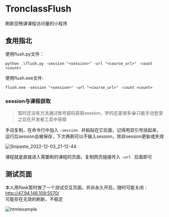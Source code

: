 # TronclassFlush
刷欧亚畅课课程访问量的小程序

## 食用指北
使用flush.py文件：
```shell
python .\flush.py -session "<session>" -url "<course_url>" -count <count>
```
使用flush.exe文件:
```shell
flush.exe -session "<session>" -url "<course_url>" -count <count>
```

### session与课程获取

> 暂时还没有方法通过账号密码获取session，学的还差很多😭只能手动登录之后在开发者工具中获取  

手动复制，在命令行中加入 `-session ` 并粘贴在它后面，记得用双引号括起来，运行后session会被保存，下次再刷可以不输入session，除非session更新或失效

![Snipaste_2022-12-03_21-12-44](https://user-images.githubusercontent.com/96933655/206089872-be2446d1-f1c5-419b-9491-1afca5f626de.png)


课程就是直接进入需要刷的课程的页面，复制网页链接传入 `-url ` 后面即可

## 测试页面
本人用flask暂时做了一个测试交互页面，并非永久开启，随时可能关闭：
http://47.94.146.109:5570/  
可能存在无效的刷新，不稳定  

![htmlexample](https://user-images.githubusercontent.com/96933655/206091858-b966993d-e24a-4279-9d7b-1d76b894f000.png)

